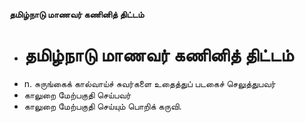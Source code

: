 **தமிழ்நாடு மாணவர் கணினித் திட்டம்**
- # தமிழ்நாடு மாணவர் கணினித் திட்டம்
- n. சுருங்கைக் கால்வாய்ச் சுவர்களை உதைத்துப் படகைச் செலுத்துபவர்
- காலுறை மேற்பகுதி செய்பவர்
- காலுறை மேற்பகுதி செய்யும் பொறிக் கருவி.

